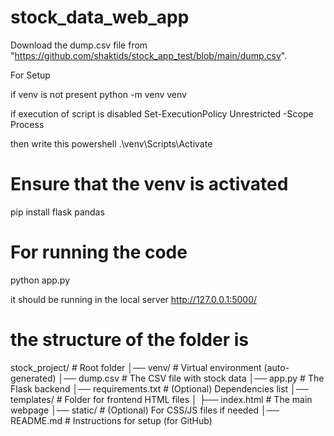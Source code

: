 # stock_data_web_app

Download the dump.csv file from "https://github.com/shaktids/stock_app_test/blob/main/dump.csv".

For Setup

if venv is not present 
python -m venv venv

if execution of script is disabled 
Set-ExecutionPolicy Unrestricted -Scope Process

then write this powershell
.\venv\Scripts\Activate

# Ensure that the venv is activated 
pip install flask pandas

# For running the code 
python app.py

it should be running in the local server http://127.0.0.1:5000/

# the structure of the folder is 

stock_project/               # Root folder
│── venv/                    # Virtual environment (auto-generated)
│── dump.csv                 # The CSV file with stock data
│── app.py                   # The Flask backend
│── requirements.txt         # (Optional) Dependencies list
│── templates/               # Folder for frontend HTML files
│   ├── index.html           # The main webpage
│── static/                  # (Optional) For CSS/JS files if needed
│── README.md                # Instructions for setup (for GitHub)


